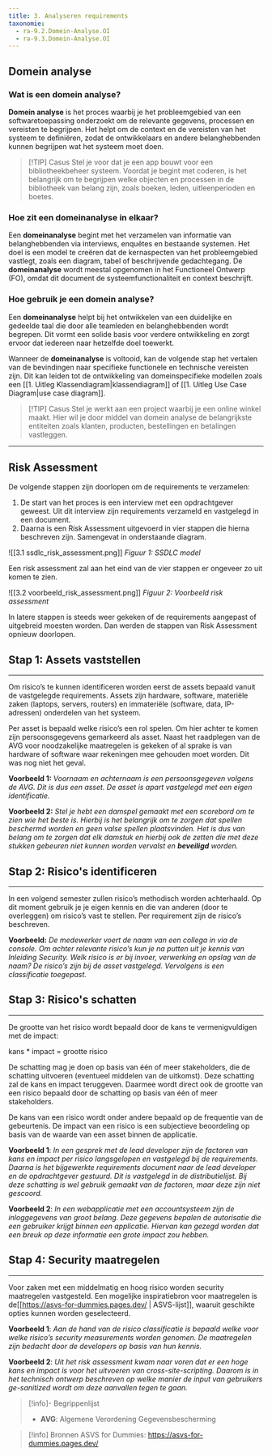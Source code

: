 ```yaml
---
title: 3. Analyseren requirements
taxonomie:
  - ra-9.2.Domein-Analyse.OI
  - ra-9.3.Domein-Analyse.OI
---
```


## Domein analyse

### Wat is een domein analyse?
**Domein analyse** is het proces waarbij je het probleemgebied van een softwaretoepassing onderzoekt om de relevante gegevens, processen en vereisten te begrijpen. Het helpt om de context en de vereisten van het systeem te definiëren, zodat de ontwikkelaars en andere belanghebbenden kunnen begrijpen wat het systeem moet doen.

> [!TIP] Casus
> Stel je voor dat je een app bouwt voor een bibliotheekbeheer systeem. Voordat je begint met coderen, is het belangrijk om te begrijpen welke objecten en processen in de bibliotheek van belang zijn, zoals boeken, leden, uitleenperioden en boetes.

### Hoe zit een domeinanalyse in elkaar?
Een **domeinanalyse** begint met het verzamelen van informatie van belanghebbenden via interviews, enquêtes en bestaande systemen. Het doel is een model te creëren dat de kernaspecten van het probleemgebied vastlegt, zoals een diagram, tabel of beschrijvende gedachtegang. De **domeinanalyse** wordt meestal opgenomen in het Functioneel Ontwerp (FO), omdat dit document de systeemfunctionaliteit en context beschrijft.

### Hoe gebruik je een domein analyse?
Een **domeinanalyse** helpt bij het ontwikkelen van een duidelijke en gedeelde taal die door alle teamleden en belanghebbenden wordt begrepen. Dit vormt een solide basis voor verdere ontwikkeling en zorgt ervoor dat iedereen naar hetzelfde doel toewerkt.

Wanneer de **domeinanalyse** is voltooid, kan de volgende stap het vertalen van de bevindingen naar specifieke functionele en technische vereisten zijn. Dit kan leiden tot de ontwikkeling van domeinspecifieke modellen zoals een [[1. Uitleg Klassendiagram|klassendiagram]] of [[1. Uitleg Use Case Diagram|use case diagram]].

> [!TIP] Casus
>Stel je werkt aan een project waarbij je een online winkel maakt. Hier wil je door middel van domein analyse de belangrijkste entiteiten zoals klanten, producten, bestellingen en betalingen vastleggen.

---

## Risk Assessment

De volgende stappen zijn doorlopen om de requirements te verzamelen: 
1. De start van het proces is een interview met een opdrachtgever geweest. Uit dit interview zijn requirements verzameld en vastgelegd in een document. 
2. Daarna is een Risk Assessment uitgevoerd in vier stappen die hierna beschreven zijn. Samengevat in onderstaande diagram.

![[3.1 ssdlc_risk_assessment.png]]
*Figuur 1: SSDLC model*

Een risk assessment zal aan het eind van de vier stappen er ongeveer zo uit komen te zien.

![[3.2 voorbeeld_risk_assessment.png]]
*Figuur 2: Voorbeeld risk assessment*

In latere stappen is steeds weer gekeken of de requirements aangepast of uitgebreid moesten worden. Dan werden de stappen van Risk Assessment opnieuw doorlopen. 
## Stap 1: Assets vaststellen
---
Om risico’s te kunnen identificeren worden eerst de assets bepaald vanuit de vastgelegde requirements. Assets zijn hardware, software, materiële zaken (laptops, servers, routers) en immateriële (software, data, IP-adressen) onderdelen van het systeem.  

Per asset is bepaald welke risico’s een rol spelen. Om hier achter te komen zijn persoonsgegevens gemarkeerd als asset. Naast het raadplegen van de AVG voor noodzakelijke maatregelen is gekeken of al sprake is van hardware of software waar rekeningen mee gehouden moet worden. Dit was nog niet het geval.

**Voorbeeld 1:** 
_Voornaam en achternaam is een persoonsgegeven volgens de AVG. Dit is dus een asset. De asset is apart vastgelegd met een eigen identificatie._

**Voorbeeld 2:**
_Stel je hebt een damspel gemaakt met een scorebord om te zien wie het beste is. Hierbij is het belangrijk om te zorgen dat spellen beschermd worden en geen valse spellen plaatsvinden. Het is dus van belang om te zorgen dat elk damstuk en hierbij ook de zetten die met deze stukken gebeuren niet kunnen worden vervalst en ***beveiligd*** worden._
## Stap 2: Risico's identificeren
---
In een volgend semester zullen risico’s methodisch worden achterhaald. Op dit moment gebruik je je eigen kennis en die van anderen (door te overleggen) om risico’s vast te stellen. Per requirement zijn de risico’s beschreven.

**Voorbeeld:** 
_De medewerker voert de naam van een collega in via de console. Om achter relevante risico’s kun je na putten uit je kennis van Inleiding Security. Welk risico is er bij invoer, verwerking en opslag van de naam? De risico’s zijn bij de asset vastgelegd. Vervolgens is een classificatie toegepast._
## Stap 3: Risico's schatten
---
De grootte van het risico wordt bepaald door de kans te vermenigvuldigen met de impact:

kans * impact = grootte risico

De schatting mag je doen op basis van één of meer stakeholders, die de schatting uitvoeren (eventueel middelen van de uitkomst). 
Deze schatting zal de kans en impact teruggeven. Daarmee wordt direct ook de grootte van een risico bepaald door de schatting op basis van één of meer stakeholders.

De kans van een risico wordt onder andere bepaald op de frequentie van de gebeurtenis. De impact van een risico is een subjectieve beoordeling op basis van de waarde van een asset binnen de applicatie.

**Voorbeeld 1**: 
_In een gesprek met de lead developer zijn de factoren van kans en impact per risico langsgelopen en vastgelegd bij de requirements. Daarna is het bijgewerkte requirements document naar de lead developer en de opdrachtgever gestuurd. Dit is vastgelegd in de distributielijst. Bij deze schatting is wel gebruik gemaakt van de factoren, maar deze zijn niet gescoord._

**Voorbeeld 2**: 
_In een webapplicatie met een accountsysteem zijn de inloggegevens van groot belang. Deze gegevens bepalen de autorisatie die een gebruiker krijgt binnen een applicatie. Hiervan kan gezegd worden dat een breuk op deze informatie een grote impact zou hebben._

## Stap 4: Security maatregelen
---
Voor zaken met een middelmatig en hoog risico worden security maatregelen vastgesteld. Een mogelijke inspiratiebron voor maatregelen is de[[https://asvs-for-dummies.pages.dev/ | ASVS-lijst]], waaruit geschikte opties kunnen worden geselecteerd.

**Voorbeeld 1**:
_Aan de hand van de risico classificatie is bepaald welke voor welke risico’s security measurements worden genomen. De maatregelen zijn bedacht door de developers op basis van hun kennis._

**Voorbeeld 2**:
_Uit het risk assessment kwam naar voren dat er een hoge kans en impact is voor het uitvoeren van cross-site-scripting. Daarom is in het technisch ontwerp beschreven op welke manier de input van gebruikers ge-sanitized wordt om deze aanvallen tegen te gaan._

> [!info]- Begrippenlijst
>- **AVG**: Algemene Verordening Gegevensbescherming

> [!info] Bronnen
> ASVS for Dummies: https://asvs-for-dummies.pages.dev/
